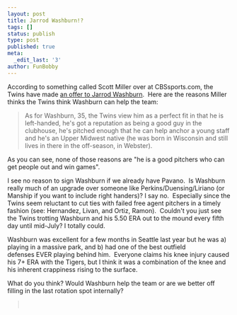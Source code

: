 ```yaml
---
layout: post
title: Jarrod Washburn!?
tags: []
status: publish
type: post
published: true
meta:
  _edit_last: '3'
author: FunBobby
---
```

According to something called Scott Miller over at CBSsports.com, the Twins have made <a href="http://www.cbssports.com/mcc/blogs/entry/6270335/19371916">an offer to Jarrod Washburn</a>.  Here are the reasons Miller thinks the Twins think Washburn can help the team:
<blockquote>As for Washburn, 35, the Twins view him as a perfect fit in that he is left-handed, he's got a reputation as being a good guy in the clubhouse, he's pitched enough that he can help anchor a young staff and he's an Upper Midwest native (he was born in Wisconsin and still lives in there in the off-season, in Webster).</blockquote>
As you can see, none of those reasons are "he is a good pitchers who can get people out and win games".

I see no reason to sign Washburn if we already have Pavano.  Is Washburn really much of an upgrade over someone like Perkins/Duensing/Liriano (or Manship if you want to include right handers)? I say no.  Especially since the Twins seem reluctant to cut ties with failed free agent pitchers in a timely fashion (see: Hernandez, Livan, and Ortiz, Ramon).  Couldn't you just see the Twins trotting Washburn and his 5.50 ERA out to the mound every fifth day until mid-July? I totally could.

Washburn was excellent for a few months in Seattle last year but he was a) playing in a massive park, and b) had one of the best outfield defenses EVER playing behind him.  Everyone claims his knee injury caused his 7+ ERA with the Tigers, but I think it was a combination of the knee and his inherent crappiness rising to the surface.

What do you think? Would Washburn help the team or are we better off filling in the last rotation spot internally?
<blockquote> </blockquote>
